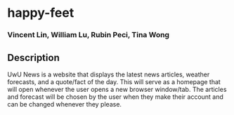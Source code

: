 # happy-feet
### Vincent Lin, William Lu, Rubin Peci, Tina Wong

## Description
UwU News is a website that displays the latest news articles, weather forecasts, and a quote/fact of the day. This will serve as a homepage that will open whenever the user opens a new browser window/tab. The articles and forecast will be chosen by the user when they make their account and can be changed whenever they please. 
